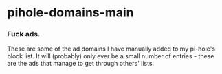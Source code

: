# pihole-domains-main
### Fuck ads.

These are some of the ad domains I have manually added to my pi-hole's block list. It will (probably) only ever be a small number of entries - these are the ads that manage to get through others' lists. 
